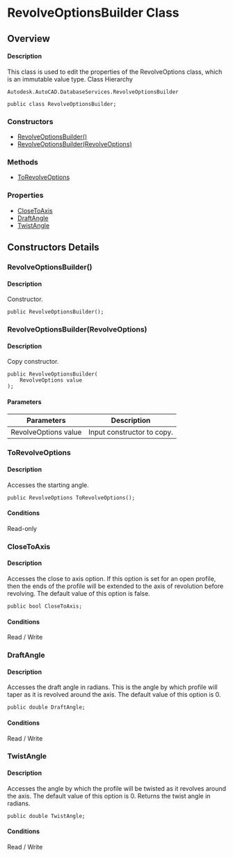 # RevolveOptionsBuilder Class

## Overview

#### Description
This class is used to edit the properties of the RevolveOptions class, which is an immutable value type.
Class Hierarchy
```text
Autodesk.AutoCAD.DatabaseServices.RevolveOptionsBuilder
```

```text
public class RevolveOptionsBuilder;
```

### Constructors

- [RevolveOptionsBuilder()](#revolveoptionsbuilder())
- [RevolveOptionsBuilder(RevolveOptions)](#revolveoptionsbuilder(revolveoptions))

### Methods

- [ToRevolveOptions](#torevolveoptions)

### Properties

- [CloseToAxis](#closetoaxis)
- [DraftAngle](#draftangle)
- [TwistAngle](#twistangle)


## Constructors Details

### RevolveOptionsBuilder()

#### Description
Constructor.
```text
public RevolveOptionsBuilder();
```

### RevolveOptionsBuilder(RevolveOptions)

#### Description
Copy constructor.
```text
public RevolveOptionsBuilder(
    RevolveOptions value
);
```

#### Parameters
| Parameters | Description |
| --- | --- |
| RevolveOptions value | Input constructor to copy. |

### ToRevolveOptions

#### Description
Accesses the starting angle.
```text
public RevolveOptions ToRevolveOptions();
```

#### Conditions
Read-only
### CloseToAxis

#### Description
Accesses the close to axis option. If this option is set for an open profile, then the ends of the profile will be extended to the axis of revolution before revolving. The default value of this option is false.
```text
public bool CloseToAxis;
```

#### Conditions
Read / Write
### DraftAngle

#### Description
Accesses the draft angle in radians. 
This is the angle by which profile will taper as it is revolved around the axis. The default value of this option is 0.
```text
public double DraftAngle;
```

#### Conditions
Read / Write
### TwistAngle

#### Description
Accesses the angle by which the profile will be twisted as it revolves around the axis. The default value of this option is 0. 
Returns the twist angle in radians.
```text
public double TwistAngle;
```

#### Conditions
Read / Write